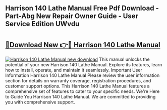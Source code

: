 ## Harrison 140 Lathe Manual Free Pdf Download - Part-Abg New Repair Owner Guide - User Service Edition UWvdu

# <h2><a href="http://cf17442.oget.top/?id=Harrison+140+Lathe+Manual">🔗Download New 👉🔴 Harrison 140 Lathe Manual</a></h2>

[![Harrison 140 Lathe Manual new download](https://i.imgur.com/5g1atiW.png)](http://cf17442.oget.top/?id=Harrison+140+Lathe+Manual)
This manual unlocks the potential of your new Harrison 140 Lathe Manual. Explore its features, learn how to install, operate, and maintain it seamlessly. Important User Information Harrison 140 Lathe Manual Please review the user information section for details on warranty coverage, registration procedures, and customer support options. This Harrison 140 Lathe Manual features a comprehensive set of features to cater to your specific needs. We're Here to Guide You Harrison 140 Lathe Manual. We are committed to providing you with comprehensive support.

